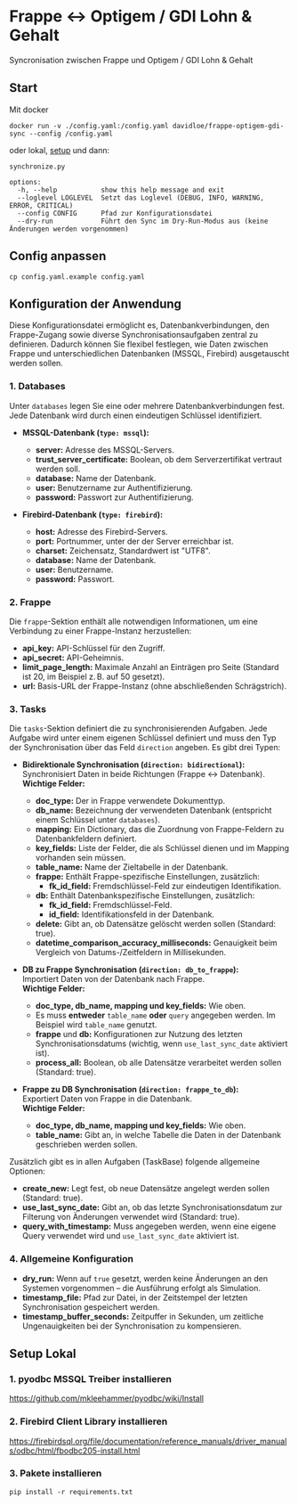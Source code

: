 # Frappe ↔️ Optigem / GDI Lohn & Gehalt

Syncronisation zwischen Frappe und Optigem / GDI Lohn & Gehalt

## Start

Mit docker

```
docker run -v ./config.yaml:/config.yaml davidloe/frappe-optigem-gdi-sync --config /config.yaml
```

oder lokal, [setup](#setup-local) und dann:

```
synchronize.py
```

```
options:
  -h, --help           show this help message and exit
  --loglevel LOGLEVEL  Setzt das Loglevel (DEBUG, INFO, WARNING, ERROR, CRITICAL)
  --config CONFIG      Pfad zur Konfigurationsdatei
  --dry-run            Führt den Sync im Dry-Run-Modus aus (keine Änderungen werden vorgenommen)
```

## Config anpassen

```
cp config.yaml.example config.yaml
```

## Konfiguration der Anwendung

Diese Konfigurationsdatei ermöglicht es, Datenbankverbindungen, den Frappe-Zugang sowie diverse Synchronisationsaufgaben zentral zu definieren. Dadurch können Sie flexibel festlegen, wie Daten zwischen Frappe und unterschiedlichen Datenbanken (MSSQL, Firebird) ausgetauscht werden sollen.

### 1. Databases

Unter `databases` legen Sie eine oder mehrere Datenbankverbindungen fest. Jede Datenbank wird durch einen eindeutigen Schlüssel identifiziert.

- **MSSQL-Datenbank (`type: mssql`):**

  - **server:** Adresse des MSSQL-Servers.
  - **trust_server_certificate:** Boolean, ob dem Serverzertifikat vertraut werden soll.
  - **database:** Name der Datenbank.
  - **user:** Benutzername zur Authentifizierung.
  - **password:** Passwort zur Authentifizierung.

- **Firebird-Datenbank (`type: firebird`):**
  - **host:** Adresse des Firebird-Servers.
  - **port:** Portnummer, unter der der Server erreichbar ist.
  - **charset:** Zeichensatz, Standardwert ist "UTF8".
  - **database:** Name der Datenbank.
  - **user:** Benutzername.
  - **password:** Passwort.

### 2. Frappe

Die `frappe`-Sektion enthält alle notwendigen Informationen, um eine Verbindung zu einer Frappe-Instanz herzustellen:

- **api_key:** API-Schlüssel für den Zugriff.
- **api_secret:** API-Geheimnis.
- **limit_page_length:** Maximale Anzahl an Einträgen pro Seite (Standard ist 20, im Beispiel z. B. auf 50 gesetzt).
- **url:** Basis-URL der Frappe-Instanz (ohne abschließenden Schrägstrich).

### 3. Tasks

Die `tasks`-Sektion definiert die zu synchronisierenden Aufgaben. Jede Aufgabe wird unter einem eigenen Schlüssel definiert und muss den Typ der Synchronisation über das Feld `direction` angeben. Es gibt drei Typen:

- **Bidirektionale Synchronisation (`direction: bidirectional`):**  
  Synchronisiert Daten in beide Richtungen (Frappe ↔ Datenbank).  
  **Wichtige Felder:**

  - **doc_type:** Der in Frappe verwendete Dokumenttyp.
  - **db_name:** Bezeichnung der verwendeten Datenbank (entspricht einem Schlüssel unter `databases`).
  - **mapping:** Ein Dictionary, das die Zuordnung von Frappe-Feldern zu Datenbankfeldern definiert.
  - **key_fields:** Liste der Felder, die als Schlüssel dienen und im Mapping vorhanden sein müssen.
  - **table_name:** Name der Zieltabelle in der Datenbank.
  - **frappe:** Enthält Frappe-spezifische Einstellungen, zusätzlich:
    - **fk_id_field:** Fremdschlüssel-Feld zur eindeutigen Identifikation.
  - **db:** Enthält Datenbankspezifische Einstellungen, zusätzlich:
    - **fk_id_field:** Fremdschlüssel-Feld.
    - **id_field:** Identifikationsfeld in der Datenbank.
  - **delete:** Gibt an, ob Datensätze gelöscht werden sollen (Standard: true).
  - **datetime_comparison_accuracy_milliseconds:** Genauigkeit beim Vergleich von Datums-/Zeitfeldern in Millisekunden.

- **DB zu Frappe Synchronisation (`direction: db_to_frappe`):**  
  Importiert Daten von der Datenbank nach Frappe.  
  **Wichtige Felder:**

  - **doc_type, db_name, mapping und key_fields:** Wie oben.
  - Es muss **entweder** `table_name` **oder** `query` angegeben werden. Im Beispiel wird `table_name` genutzt.
  - **frappe** und **db:** Konfigurationen zur Nutzung des letzten Synchronisationsdatums (wichtig, wenn `use_last_sync_date` aktiviert ist).
  - **process_all:** Boolean, ob alle Datensätze verarbeitet werden sollen (Standard: true).

- **Frappe zu DB Synchronisation (`direction: frappe_to_db`):**  
  Exportiert Daten von Frappe in die Datenbank.  
  **Wichtige Felder:**
  - **doc_type, db_name, mapping und key_fields:** Wie oben.
  - **table_name:** Gibt an, in welche Tabelle die Daten in der Datenbank geschrieben werden sollen.

Zusätzlich gibt es in allen Aufgaben (TaskBase) folgende allgemeine Optionen:

- **create_new:** Legt fest, ob neue Datensätze angelegt werden sollen (Standard: true).
- **use_last_sync_date:** Gibt an, ob das letzte Synchronisationsdatum zur Filterung von Änderungen verwendet wird (Standard: true).
- **query_with_timestamp:** Muss angegeben werden, wenn eine eigene Query verwendet wird und `use_last_sync_date` aktiviert ist.

### 4. Allgemeine Konfiguration

- **dry_run:** Wenn auf `true` gesetzt, werden keine Änderungen an den Systemen vorgenommen – die Ausführung erfolgt als Simulation.
- **timestamp_file:** Pfad zur Datei, in der Zeitstempel der letzten Synchronisation gespeichert werden.
- **timestamp_buffer_seconds:** Zeitpuffer in Sekunden, um zeitliche Ungenauigkeiten bei der Synchronisation zu kompensieren.

## Setup Lokal

### 1. pyodbc MSSQL Treiber installieren

https://github.com/mkleehammer/pyodbc/wiki/Install

### 2. Firebird Client Library installieren

https://firebirdsql.org/file/documentation/reference_manuals/driver_manuals/odbc/html/fbodbc205-install.html

### 3. Pakete installieren

```
pip install -r requirements.txt
```
